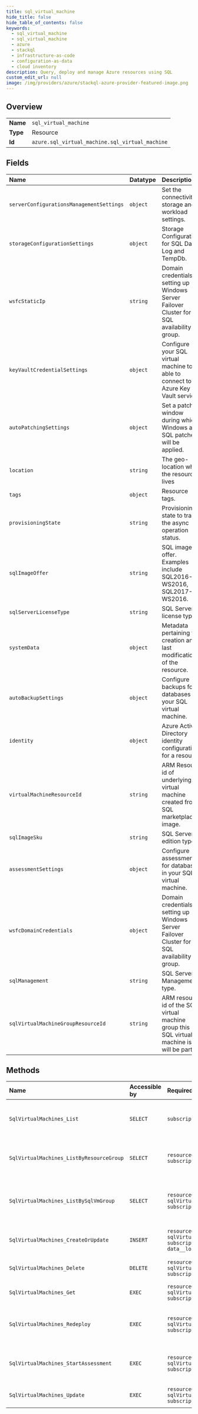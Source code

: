 ```yaml
---
title: sql_virtual_machine
hide_title: false
hide_table_of_contents: false
keywords:
  - sql_virtual_machine
  - sql_virtual_machine
  - azure    
  - stackql
  - infrastructure-as-code
  - configuration-as-data
  - cloud inventory
description: Query, deploy and manage Azure resources using SQL
custom_edit_url: null
image: /img/providers/azure/stackql-azure-provider-featured-image.png
---
```

  
    

## Overview
<table><tbody>
<tr><td><b>Name</b></td><td><code>sql_virtual_machine</code></td></tr>
<tr><td><b>Type</b></td><td>Resource</td></tr>
<tr><td><b>Id</b></td><td><code>azure.sql_virtual_machine.sql_virtual_machine</code></td></tr>
</tbody></table>

## Fields
| Name | Datatype | Description |
|:-----|:---------|:------------|
| `serverConfigurationsManagementSettings` | `object` | Set the connectivity, storage and workload settings. |
| `storageConfigurationSettings` | `object` | Storage Configurations for SQL Data, Log and TempDb. |
| `wsfcStaticIp` | `string` | Domain credentials for setting up Windows Server Failover Cluster for SQL availability group. |
| `keyVaultCredentialSettings` | `object` | Configure your SQL virtual machine to be able to connect to the Azure Key Vault service. |
| `autoPatchingSettings` | `object` | Set a patching window during which Windows and SQL patches will be applied. |
| `location` | `string` | The geo-location where the resource lives |
| `tags` | `object` | Resource tags. |
| `provisioningState` | `string` | Provisioning state to track the async operation status. |
| `sqlImageOffer` | `string` | SQL image offer. Examples include SQL2016-WS2016, SQL2017-WS2016. |
| `sqlServerLicenseType` | `string` | SQL Server license type. |
| `systemData` | `object` | Metadata pertaining to creation and last modification of the resource. |
| `autoBackupSettings` | `object` | Configure backups for databases in your SQL virtual machine. |
| `identity` | `object` | Azure Active Directory identity configuration for a resource. |
| `virtualMachineResourceId` | `string` | ARM Resource id of underlying virtual machine created from SQL marketplace image. |
| `sqlImageSku` | `string` | SQL Server edition type. |
| `assessmentSettings` | `object` | Configure assessment for databases in your SQL virtual machine. |
| `wsfcDomainCredentials` | `object` | Domain credentials for setting up Windows Server Failover Cluster for SQL availability group. |
| `sqlManagement` | `string` | SQL Server Management type. |
| `sqlVirtualMachineGroupResourceId` | `string` | ARM resource id of the SQL virtual machine group this SQL virtual machine is or will be part of. |
## Methods
| Name | Accessible by | Required Params | Description |
|:-----|:--------------|:----------------|:------------|
| `SqlVirtualMachines_List` | `SELECT` | `subscriptionId` | Gets all SQL virtual machines in a subscription. |
| `SqlVirtualMachines_ListByResourceGroup` | `SELECT` | `resourceGroupName, subscriptionId` | Gets all SQL virtual machines in a resource group. |
| `SqlVirtualMachines_ListBySqlVmGroup` | `SELECT` | `resourceGroupName, sqlVirtualMachineGroupName, subscriptionId` | Gets the list of sql virtual machines in a SQL virtual machine group. |
| `SqlVirtualMachines_CreateOrUpdate` | `INSERT` | `resourceGroupName, sqlVirtualMachineName, subscriptionId, data__location` | Creates or updates a SQL virtual machine. |
| `SqlVirtualMachines_Delete` | `DELETE` | `resourceGroupName, sqlVirtualMachineName, subscriptionId` | Deletes a SQL virtual machine. |
| `SqlVirtualMachines_Get` | `EXEC` | `resourceGroupName, sqlVirtualMachineName, subscriptionId` | Gets a SQL virtual machine. |
| `SqlVirtualMachines_Redeploy` | `EXEC` | `resourceGroupName, sqlVirtualMachineName, subscriptionId` | Uninstalls and reinstalls the SQL Iaas Extension. |
| `SqlVirtualMachines_StartAssessment` | `EXEC` | `resourceGroupName, sqlVirtualMachineName, subscriptionId` | Starts Assessment on SQL virtual machine. |
| `SqlVirtualMachines_Update` | `EXEC` | `resourceGroupName, sqlVirtualMachineName, subscriptionId` | Updates a SQL virtual machine. |
